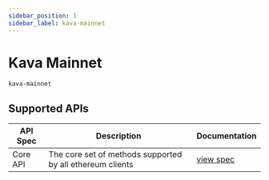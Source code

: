 ```yaml
---
sidebar_position: 1
sidebar_label: kava-mainnet
---
```


# Kava Mainnet

`kava-mainnet`

## Supported APIs

| API Spec | Description                                               | Documentation                  |
| -------- | --------------------------------------------------------- | ------------------------------ |
| Core API | The core set of methods supported by all ethereum clients | [view spec](../specs/core-api) |
